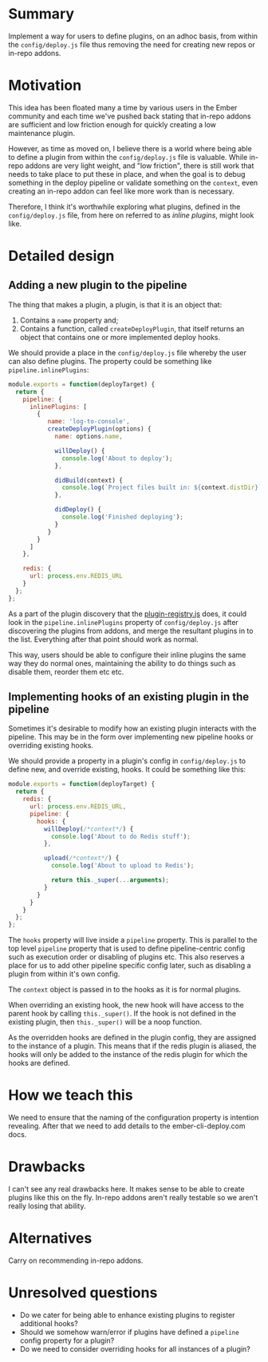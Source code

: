 # Summary

Implement a way for users to define plugins, on an adhoc basis, from within the `config/deploy.js` file thus removing the need for creating new repos or in-repo addons.


# Motivation

This idea has been floated many a time by various users in the Ember community and each time we've pushed back stating that in-repo addons are sufficient and low friction enough for quickly creating a low maintenance plugin.

However, as time as moved on, I believe there is a world where being able to define a plugin from within the `config/deploy.js` file is valuable. While in-repo addons are very light weight, and "low friction", there is still work that needs to take place to put these in place, and when the goal is to debug something in the deploy pipeline or validate something on the `context`, even creating an in-repo addon can feel like more work than is necessary.

Therefore, I think it's worthwhile exploring what plugins, defined in the `config/deploy.js` file, from here on referred to as *inline plugins*, might look like.


# Detailed design

## Adding a new plugin to the pipeline

The thing that makes a plugin, a plugin, is that it is an object that:

1. Contains a `name` property and;
2. Contains a function, called `createDeployPlugin`, that itself returns an object that contains one or more implemented deploy hooks.

We should provide a place in the `config/deploy.js` file whereby the user can also define plugins. The property could be something like `pipeline.inlinePlugins`:

```js
module.exports = function(deployTarget) {
  return {
    pipeline: {
      inlinePlugins: [
        {
           name: 'log-to-console',
           createDeployPlugin(options) {
             name: options.name,

             willDeploy() {
               console.log('About to deploy');
             },

             didBuild(context) {
               console.log(`Project files built in: ${context.distDir}`);
             },

             didDeploy() {
               console.log('Finished deploying');
             }
           }
        }
      ]
    },

    redis: {
      url: process.env.REDIS_URL
    }
  };
};
```

As a part of the plugin discovery that the [plugin-registry.js](https://github.com/ember-cli-deploy/ember-cli-deploy/blob/master/lib/models/plugin-registry.js) does, it could look in the `pipeline.inlinePlugins` property of `config/deploy.js` after discovering the plugins from addons, and merge the resultant plugins in to the list. Everything after that point should work as normal.

This way, users should be able to configure their inline plugins the same way they do normal ones, maintaining the ability to do things such as disable them, reorder them etc etc.

## Implementing hooks of an existing plugin in the pipeline

Sometimes it's desirable to modify how an existing plugin interacts with the pipeline. This may be in the form over implementing new pipeline hooks or overriding existing hooks.

We should provide a property in a plugin's config in `config/deploy.js` to define new, and override existing, hooks. It could be something like this:

```js
module.exports = function(deployTarget) {
  return {
    redis: {
      url: process.env.REDIS_URL,
      pipeline: {
        hooks: {
          willDeploy(/*context*/) {
            console.log('About to do Redis stuff');
          },

          upload(/*context*/) {
            console.log('About to upload to Redis');

            return this._super(...arguments);
          }
        }
      }
    }
  };
};
```

The `hooks` property will live inside a `pipeline` property. This is parallel to the top level `pipeline` property that is used to define pipeline-centric config such as execution order or disabling of plugins etc. This also reserves a place for us to add other pipeline specific config later, such as disabling a plugin from within it's own config.

The `context` object is passed in to the hooks as it is for normal plugins.

When overriding an existing hook, the new hook will have access to the parent hook by calling `this._super()`. If the hook is not defined in the existing plugin, then `this._super()` will be a noop function.

As the overridden hooks are defined in the plugin config, they are assigned to the instance of a plugin. This means that if the redis plugin is aliased, the hooks will only be added to the instance of the redis plugin for which the hooks are defined.

# How we teach this

We need to ensure that the naming of the configuration property is intention revealing. After that we need to add details to the ember-cli-deploy.com docs.


# Drawbacks

I can't see any real drawbacks here. It makes sense to be able to create plugins like this on the fly. In-repo addons aren't really testable so we aren't really losing that ability.


# Alternatives

Carry on recommending in-repo addons.


# Unresolved questions
- Do we cater for being able to enhance existing plugins to register additional hooks?
- Should we somehow warn/error if plugins have defined a `pipeline` config property for a plugin?
- Do we need to consider overriding hooks for all instances of a plugin?
